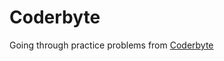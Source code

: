# Coderbyte

Going through practice problems from [Coderbyte](http://coderbyte.com/CodingArea/Challenges/)
